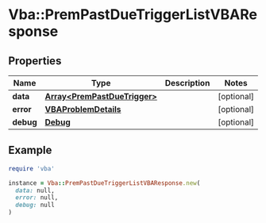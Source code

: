 # Vba::PremPastDueTriggerListVBAResponse

## Properties

| Name | Type | Description | Notes |
| ---- | ---- | ----------- | ----- |
| **data** | [**Array&lt;PremPastDueTrigger&gt;**](PremPastDueTrigger.md) |  | [optional] |
| **error** | [**VBAProblemDetails**](VBAProblemDetails.md) |  | [optional] |
| **debug** | [**Debug**](Debug.md) |  | [optional] |

## Example

```ruby
require 'vba'

instance = Vba::PremPastDueTriggerListVBAResponse.new(
  data: null,
  error: null,
  debug: null
)
```

